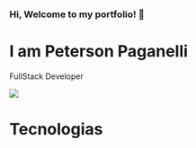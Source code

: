 ### Hi, Welcome to my portfolio! 👋
<h1>I am Peterson Paganelli</h1>
<p>FullStack Developer</p>

<img src="https://github-readme-stats.vercel.app/api/top-langs/?username=Peterson-Paganelli" alt="">
<br />
<img src="https://github-readme-stats.vercel.app/api?username=Peterson-Paganelli&show_icons=true&theme=radical"/>

<h1>Tecnologias</h1>




<!--
**Peterson-Paganelli/Peterson-Paganelli** is a ✨ _special_ ✨ repository because its `README.md` (this file) appears on your GitHub profile.

Here are some ideas to get you started:

- 🔭 I’m currently working on ...
- 🌱 I’m currently learning ...
- 👯 I’m looking to collaborate on ...
- 🤔 I’m looking for help with ...
- 💬 Ask me about ...
- 📫 How to reach me: ...
- 😄 Pronouns: ...
- ⚡ Fun fact: ...
-->
